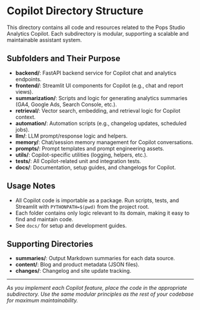 # Copilot Directory Structure

This directory contains all code and resources related to the Pops Studio Analytics Copilot. Each subdirectory is modular, supporting a scalable and maintainable assistant system.

## Subfolders and Their Purpose

- **backend/**: FastAPI backend service for Copilot chat and analytics endpoints.
- **frontend/**: Streamlit UI components for Copilot (e.g., chat and report views).
- **summarization/**: Scripts and logic for generating analytics summaries (GA4, Google Ads, Search Console, etc.).
- **retrieval/**: Vector search, embedding, and retrieval logic for Copilot context.
- **automation/**: Automation scripts (e.g., changelog updates, scheduled jobs).
- **llm/**: LLM prompt/response logic and helpers.
- **memory/**: Chat/session memory management for Copilot conversations.
- **prompts/**: Prompt templates and prompt engineering assets.
- **utils/**: Copilot-specific utilities (logging, helpers, etc.).
- **tests/**: All Copilot-related unit and integration tests.
- **docs/**: Documentation, setup guides, and changelogs for Copilot.

## Usage Notes

- All Copilot code is importable as a package. Run scripts, tests, and Streamlit with `PYTHONPATH=$(pwd)` from the project root.
- Each folder contains only logic relevant to its domain, making it easy to find and maintain code.
- See `docs/` for setup and development guides.

## Supporting Directories

- **summaries/**: Output Markdown summaries for each data source.
- **content/**: Blog and product metadata (JSON files).
- **changes/**: Changelog and site update tracking.

---

*As you implement each Copilot feature, place the code in the appropriate subdirectory. Use the same modular principles as the rest of your codebase for maximum maintainability.*
